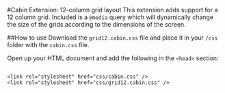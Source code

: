 #Cabin Extension: 12-column grid layout
This extension adds support for a 12 column grid. Included is a <code>@media</code> query which will dynamically change the size of the grids according to the dimensions of the screen.

##How to use
Download the <code>grid12.cabin.css</code> file and place it in your <code>/css</code> folder with the <code>cabin.css</code> file.

Open up your HTML document and add the following in the <code>&lt;head&gt;</code> section:
<pre><code>
&lt;link rel="stylesheet" href="css/cabin.css" /&gt;
&lt;link rel="stylesheet" href="css/grid12.cabin.css" /&gt;
</code></pre>